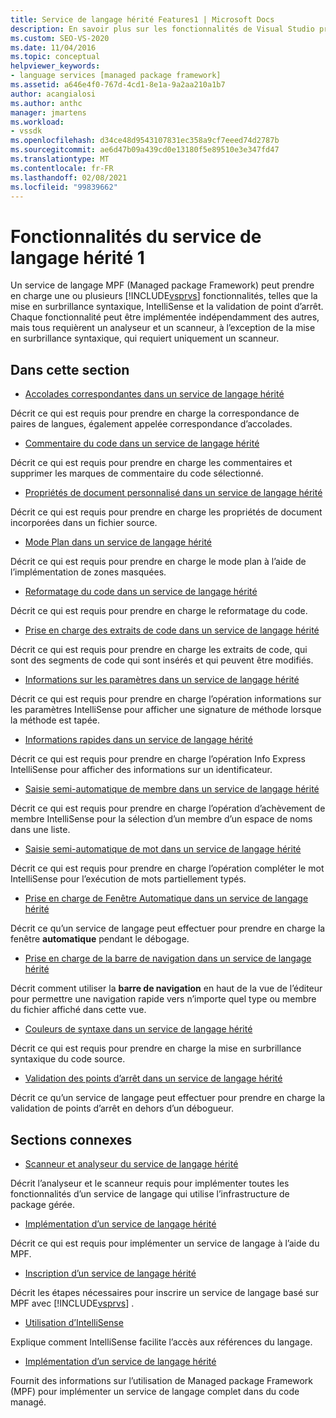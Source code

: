 ```yaml
---
title: Service de langage hérité Features1 | Microsoft Docs
description: En savoir plus sur les fonctionnalités de Visual Studio prises en charge dans un service de langage Managed package Framework (MPF).
ms.custom: SEO-VS-2020
ms.date: 11/04/2016
ms.topic: conceptual
helpviewer_keywords:
- language services [managed package framework]
ms.assetid: a646e4f0-767d-4cd1-8e1a-9a2aa210a1b7
author: acangialosi
ms.author: anthc
manager: jmartens
ms.workload:
- vssdk
ms.openlocfilehash: d34ce48d9543107831ec358a9cf7eeed74d2787b
ms.sourcegitcommit: ae6d47b09a439cd0e13180f5e89510e3e347fd47
ms.translationtype: MT
ms.contentlocale: fr-FR
ms.lasthandoff: 02/08/2021
ms.locfileid: "99839662"
---
```

# <a name="legacy-language-service-features-1"></a>Fonctionnalités du service de langage hérité 1
Un service de langage MPF (Managed package Framework) peut prendre en charge une ou plusieurs [!INCLUDE[vsprvs](../../code-quality/includes/vsprvs_md.md)] fonctionnalités, telles que la mise en surbrillance syntaxique, IntelliSense et la validation de point d’arrêt. Chaque fonctionnalité peut être implémentée indépendamment des autres, mais tous requièrent un analyseur et un scanneur, à l’exception de la mise en surbrillance syntaxique, qui requiert uniquement un scanneur.

## <a name="in-this-section"></a>Dans cette section
- [Accolades correspondantes dans un service de langage hérité](../../extensibility/internals/brace-matching-in-a-legacy-language-service.md)

 Décrit ce qui est requis pour prendre en charge la correspondance de paires de langues, également appelée correspondance d’accolades.

- [Commentaire du code dans un service de langage hérité](../../extensibility/internals/commenting-code-in-a-legacy-language-service.md)

 Décrit ce qui est requis pour prendre en charge les commentaires et supprimer les marques de commentaire du code sélectionné.

- [Propriétés de document personnalisé dans un service de langage hérité](../../extensibility/internals/custom-document-properties-in-a-legacy-language-service.md)

 Décrit ce qui est requis pour prendre en charge les propriétés de document incorporées dans un fichier source.

- [Mode Plan dans un service de langage hérité](../../extensibility/internals/outlining-in-a-legacy-language-service.md)

 Décrit ce qui est requis pour prendre en charge le mode plan à l’aide de l’implémentation de zones masquées.

- [Reformatage du code dans un service de langage hérité](../../extensibility/internals/reformatting-code-in-a-legacy-language-service.md)

 Décrit ce qui est requis pour prendre en charge le reformatage du code.

- [Prise en charge des extraits de code dans un service de langage hérité](../../extensibility/internals/support-for-code-snippets-in-a-legacy-language-service.md)

 Décrit ce qui est requis pour prendre en charge les extraits de code, qui sont des segments de code qui sont insérés et qui peuvent être modifiés.

- [Informations sur les paramètres dans un service de langage hérité](../../extensibility/internals/parameter-info-in-a-legacy-language-service2.md)

 Décrit ce qui est requis pour prendre en charge l’opération informations sur les paramètres IntelliSense pour afficher une signature de méthode lorsque la méthode est tapée.

- [Informations rapides dans un service de langage hérité](../../extensibility/internals/quick-info-in-a-legacy-language-service.md)

 Décrit ce qui est requis pour prendre en charge l’opération Info Express IntelliSense pour afficher des informations sur un identificateur.

- [Saisie semi-automatique de membre dans un service de langage hérité](../../extensibility/internals/member-completion-in-a-legacy-language-service.md)

 Décrit ce qui est requis pour prendre en charge l’opération d’achèvement de membre IntelliSense pour la sélection d’un membre d’un espace de noms dans une liste.

- [Saisie semi-automatique de mot dans un service de langage hérité](../../extensibility/internals/word-completion-in-a-legacy-language-service.md)

 Décrit ce qui est requis pour prendre en charge l’opération compléter le mot IntelliSense pour l’exécution de mots partiellement typés.

- [Prise en charge de Fenêtre Automatique dans un service de langage hérité](../../extensibility/internals/support-for-the-autos-window-in-a-legacy-language-service.md)

 Décrit ce qu’un service de langage peut effectuer pour prendre en charge la fenêtre **automatique** pendant le débogage.

- [Prise en charge de la barre de navigation dans un service de langage hérité](../../extensibility/internals/support-for-the-navigation-bar-in-a-legacy-language-service.md)

 Décrit comment utiliser la **barre de navigation** en haut de la vue de l’éditeur pour permettre une navigation rapide vers n’importe quel type ou membre du fichier affiché dans cette vue.

- [Couleurs de syntaxe dans un service de langage hérité](../../extensibility/internals/syntax-colorizing-in-a-legacy-language-service.md)

 Décrit ce qui est requis pour prendre en charge la mise en surbrillance syntaxique du code source.

- [Validation des points d’arrêt dans un service de langage hérité](../../extensibility/internals/validating-breakpoints-in-a-legacy-language-service.md)

 Décrit ce qu’un service de langage peut effectuer pour prendre en charge la validation de points d’arrêt en dehors d’un débogueur.

## <a name="related-sections"></a>Sections connexes
- [Scanneur et analyseur du service de langage hérité](../../extensibility/internals/legacy-language-service-parser-and-scanner.md)

 Décrit l’analyseur et le scanneur requis pour implémenter toutes les fonctionnalités d’un service de langage qui utilise l’infrastructure de package gérée.

- [Implémentation d’un service de langage hérité](../../extensibility/internals/implementing-a-legacy-language-service2.md)

 Décrit ce qui est requis pour implémenter un service de langage à l’aide du MPF.

- [Inscription d’un service de langage hérité](../../extensibility/internals/registering-a-legacy-language-service1.md)

 Décrit les étapes nécessaires pour inscrire un service de langage basé sur MPF avec [!INCLUDE[vsprvs](../../code-quality/includes/vsprvs_md.md)] .

- [Utilisation d’IntelliSense](../../ide/using-intellisense.md)

 Explique comment IntelliSense facilite l’accès aux références du langage.

- [Implémentation d’un service de langage hérité](../../extensibility/internals/implementing-a-legacy-language-service1.md)

 Fournit des informations sur l’utilisation de Managed package Framework (MPF) pour implémenter un service de langage complet dans du code managé.
